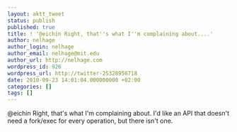```yaml
---
layout: aktt_tweet
status: publish
published: true
title: ! '@eichin Right, that''s what I''m complaining about....'
author: nelhage
author_login: nelhage
author_email: nelhage@mit.edu
author_url: http://nelhage.com
wordpress_id: 926
wordpress_url: http://twitter-25328956718
date: 2010-09-23 14:01:04.000000000 +02:00
categories: []
tags: []
---
```

@eichin Right, that's what I'm complaining about. I'd like an API that doesn't need a fork&#47;exec for every operation, but there isn't one.
